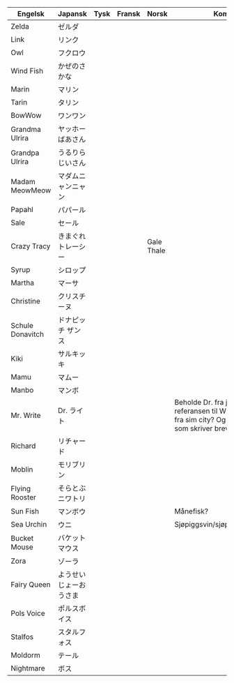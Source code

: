 | Engelsk          	| Japansk                	| Tysk 	| Fransk 	| Norsk      	| Kommentar                                                                                                                 	|
|------------------	|------------------------	|------	|--------	|------------	|---------------------------------------------------------------------------------------------------------------------------	|
| Zelda            	| ゼルダ                 	|      	|        	|            	|                                                                                                                           	|
| Link             	| リンク                 	|      	|        	|            	|                                                                                                                           	|
| Owl              	| フクロウ               	|      	|        	|            	|                                                                                                                           	|
| Wind Fish        	| かぜのさかな           	|      	|        	|            	|                                                                                                                           	|
| Marin            	| マリン                 	|      	|        	|            	|                                                                                                                           	|
| Tarin            	| タリン                 	|      	|        	|            	|                                                                                                                           	|
| BowWow           	| ワンワン               	|      	|        	|            	|                                                                                                                           	|
| Grandma Ulrira   	| ヤッホーばあさん       	|      	|        	|            	|                                                                                                                           	|
| Grandpa Ulrira   	| うるりらじいさん       	|      	|        	|            	|                                                                                                                           	|
| Madam MeowMeow   	| マダムニャンニャン     	|      	|        	|            	|                                                                                                                           	|
| Papahl           	| パパール               	|      	|        	|            	|                                                                                                                           	|
| Sale             	| セール                 	|      	|        	|            	|                                                                                                                           	|
| Crazy Tracy      	| きまぐれトレーシー     	|      	|        	| Gale Thale 	|                                                                                                                           	|
| Syrup            	| シロップ               	|      	|        	|            	|                                                                                                                           	|
| Martha           	| マーサ                 	|      	|        	|            	|                                                                                                                           	|
| Christine        	| クリスチーヌ           	|      	|        	|            	|                                                                                                                           	|
| Schule Donavitch 	| ドナピッチ ザンス      	|      	|        	|            	|                                                                                                                           	|
| Kiki             	| サルキッキ             	|      	|        	|            	|                                                                                                                           	|
| Mamu             	| マムー                 	|      	|        	|            	|                                                                                                                           	|
| Manbo            	| マンボ                 	|      	|        	|            	|                                                                                                                           	|
| Mr. Write        	| Dr. ライト             	|      	|        	|            	| Beholde Dr. fra japansk. Hva med referansen til Will Wright/Dr. Wright fra sim city? Og ordspillet på en som skriver brev 	|
| Richard          	| リチャード             	|      	|        	|            	|                                                                                                                           	|
| Moblin           	| モリブリン             	|      	|        	|            	|                                                                                                                           	|
| Flying Rooster   	| そらとぶニワトリ       	|      	|        	|            	|                                                                                                                           	|
| Sun Fish         	| マンボウ               	|      	|        	|            	| Månefisk?                                                                                                                          	|
| Sea Urchin       	| ウニ                   	|      	|        	|            	| Sjøpiggsvin/sjøpinnsvin/kråkebolle?|
| Bucket Mouse     	| バケットマウス         	|      	|        	|            	|                                                                                                                           	|
| Zora             	| ゾーラ                 	|      	|        	|            	|                                                                                                                           	|
| Fairy Queen      	| ようせいじょーおうさま 	|      	|        	|            	|                                                                                                                           	|
| Pols Voice       	| ポルスボイス           	|      	|        	|            	|                                                                                                                           	|
| Stalfos          	| スタルフォス           	|      	|        	|            	|                                                                                                                           	|
| Moldorm          	| テール                 	|      	|        	|            	|                                                                                                                           	|
| Nightmare        	| ボス                   	|      	|        	|            	|                                                                                                                           	|
